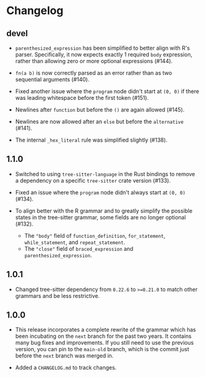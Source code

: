 # Changelog

## devel

- `parenthesized_expression` has been simplified to better align with R's parser. Specifically, it now expects exactly 1 required `body` expression, rather than allowing zero or more optional expressions (#144).

- `fn(a b)` is now correctly parsed as an error rather than as two sequential arguments (#140).

- Fixed another issue where the `program` node didn't start at `(0, 0)` if there was leading whitespace before the first token (#151).

- Newlines after `function` but before the `()` are again allowed (#145).

- Newlines are now allowed after an `else` but before the `alternative` (#141).

- The internal `_hex_literal` rule was simplified slightly (#138).

## 1.1.0

- Switched to using `tree-sitter-language` in the Rust bindings to remove a dependency on a specific `tree-sitter` crate version (#133).

- Fixed an issue where the `program` node didn't always start at `(0, 0)` (#134).

- To align better with the R grammar and to greatly simplify the possible states in the tree-sitter grammar, some fields are no longer optional (#132).
  - The `"body"` field of `function_definition`, `for_statement`, `while_statement`, and `repeat_statement`.
  - The `"close"` field of `braced_expression` and `parenthesized_expression`.

## 1.0.1

- Changed tree-sitter dependency from `0.22.6` to `>=0.21.0` to match other grammars and be less restrictive.

## 1.0.0

- This release incorporates a complete rewrite of the grammar which has been incubating on the `next` branch for the past two years. It contains many bug fixes and improvements. If you still need to use the previous version, you can pin to the `main-old` branch, which is the commit just before the `next` branch was merged in.

- Added a `CHANGELOG.md` to track changes.
